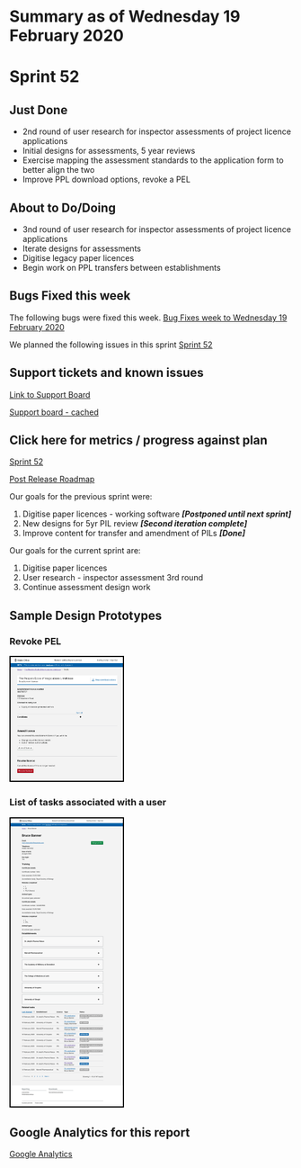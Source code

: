 # Summary as of Wednesday 19 February 2020 

# Sprint 52

## Just Done
* 2nd round of user research for inspector assessments of project licence applications
* Initial designs for assessments, 5 year reviews 
* Exercise mapping the assessment standards to the application form to better align the two
* Improve PPL download options, revoke a PEL

## About to Do/Doing
* 3nd round of user research for inspector assessments of project licence applications
* Iterate designs for assessments
* Digitise legacy paper licences
* Begin work on PPL transfers between establishments

## Bugs Fixed this week
The following bugs were fixed this week.
[Bug Fixes week to Wednesday 19 February 2020](graphs/bugs19022020.png)

We planned the following issues in this sprint 
[Sprint 52](graphs/sprint19022020.png)

## Support tickets and known issues
[Link to Support Board](https://collaboration.homeoffice.gov.uk/jira/secure/RapidBoard.jspa?rapidView=1717&selectedIssue=ASSB-253)

[Support board - cached](graphs/supportBoard19022020.png)

## Click here for metrics / progress against plan
[Sprint 52](graphs/progress19022020.png)

[Post Release Roadmap](graphs/roadmap19022020.png)

Our goals for the previous sprint were:
1. Digitise paper licences - working software ***\[Postponed until next sprint\]***
2. New designs for 5yr PIL review ***\[Second iteration complete\]***
3. Improve content for transfer and amendment of PILs ***\[Done\]***

Our goals for the current sprint are:
1. Digitise paper licences 
2. User research - inspector assessment 3rd round 
3. Continue assessment design work

## Sample Design Prototypes
### Revoke PEL
<a href="graphs/proto1_19022020.png"><img src="graphs/proto1_19022020.png" alt="HTML5 Icon" width="200" style="border:2px solid black"></a>
<br>
### List of tasks associated with a user
<a href="graphs/proto2_19022020.png"><img src="graphs/proto2_19022020.png" alt="HTML5 Icon" width="200" style="border:2px solid black"></a>
<br>


## Google Analytics for this report
[Google Analytics](graphs/GA19022020.png)


